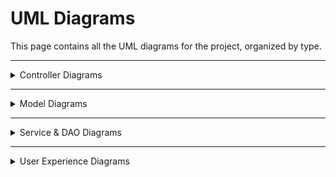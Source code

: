 # UML Diagrams

This page contains all the UML diagrams for the project, organized by type.

---
<details>
<summary>Controller Diagrams</summary>

![LoginController UML](Images/UML%20Diagrams/LoginControllerUML.png)  
*LoginController*  

![ProductsController UML](Images/UML%20Diagrams/ProductsControllerUML.png)  
*ProductsController*  

![RegistrationController UML](Images/UML%20Diagrams/RegistrationControllerUML.png)  
*RegistrationController*  

![CartController UML](Images/UML%20Diagrams/CCUML.png)  
*CartController*  

![AdminController UML](Images/UML%20Diagrams/ACUML.png)  
*AdminController*  

![ProfileController UML](Images/UML%20Diagrams/PCUML.png)  
*ProfileController*  

</details>

---

<details>
<summary>Model Diagrams</summary>
## Model Diagrams

![RegistrationModel UML](Images/UML%20Diagrams/RegistrationModelUML.png)  
*RegistrationModel*  

![CartItemModel UML](Images/UML%20Diagrams/CIMUML.png)  
*CartItemModel*  

![UserModel UML](Images/UML%20Diagrams/UMUML.png)  
*UserModel*  

![ProductModel UML](Images/UML%20Diagrams/PMUML.png)  
*ProductModel*  

![OrderModel UML](Images/UML%20Diagrams/OMUML.png)  
*OrderModel*  
</details>

---

<details>
<summary>Service & DAO Diagrams</summary>

![OrderService UML](Images/UML%20Diagrams/OSUML.png)  
*OrderService*  

![OrderDAO UML](Images/UML%20Diagrams/OCUML.png)  
*OrderDAO*  

![ProductDataService UML](Images/UML%20Diagrams/IProductDataServiceUML.png)  
*IProductDataService*  

![ProductDAO UML](Images/UML%20Diagrams/PDAOUML.png)  
*ProductDAO*  

![SessionService UML](Images/UML%20Diagrams/SSUML.png)  
*SessionService*  

![SecurityService UML](Images/UML%20Diagrams/SDAOUML.png)  
*SecurityService* 

![CartService UML](Images/UML%20Diagrams/CSUML.png)  
*CartService*   
</details>

---

<details>
<summary>User Experience Diagrams</summary>

![User View Diagram](Images/View%20Diagrams/UserDiagram.png)  
*User View*  

![Admin View Diagram](Images/View%20Diagrams/AdminViewDiagram.png)  
*Admin View* 

---

<details>
<summary>Architecture Diagram</summary>

![Architecture Diagram](Images/Architecture%20Diagram/ArchitectureDiagram.png)  
*Architecture Diagram* 

---

<details>
<summary>ER Diagram</summary>

![ER Diagram](Images/ER%20Diagram/ERDiagram.png)  
*ER Diagram* 
